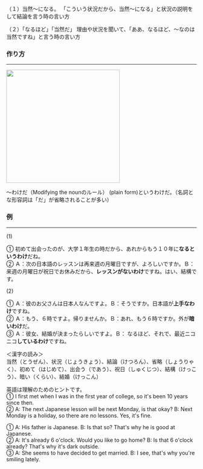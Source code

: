 （１）当然～になる。
「こういう状況だから、当然～になる」と状況の説明をして結論を言う時の言い方

（２）「なるほど」「当然だ」
理由や状況を聞いて、「ああ、なるほど、～なのは当然ですね」と言う時の言い方
### 作り方
***
<img src="https://www.mlcjapanese.co.jp/img/N4-009_Modifying_the_noun.png" style="height:300px; width: auto"/>

～わけだ（Modifying the nounのルール）
(plain form)というわけだ。（名詞とな形容詞は「だ」が省略されることが多い）
### 例
***
(1)

① 初めて出会ったのが、大学１年生の時だから、あれからもう１０年に**なるというわけ**だね。  
② Ａ：次の日本語のレッスンは再来週の月曜日ですが、よろしいですか。Ｂ：来週の月曜日が祝日でお休みだから、**レッスンがないわけ**ですね。はい、結構です。

(2)  

① Ａ：彼のお父さんは日本人なんですよ。Ｂ：そうですか。日本語が**上手なわけ**ですね。  
② Ａ：もう、６時ですよ。帰りませんか。Ｂ：あれ、もう６時ですか。外が**暗いわけ**だ。  
③ Ａ：彼女、結婚が決まったらしいですよ。Ｂ： なるほど、それで、最近ニコニコ**しているわけ**ですね。
  
＜漢字の読み＞  
当然（とうぜん）、状況（じょうきょう）、結論（けつろん）、省略（しょうりゃく）、初めて（はじめて）、出会う（であう）、祝日（しゅくじつ）、結構（けっこう）、暗い（くらい）、結婚（けっこん）  
  
英語は理解のためのヒントです。  
① I first met when I was in the first year of college, so it's been 10 years since then.  
② A: The next Japanese lesson will be next Monday, is that okay? B: Next Monday is a holiday, so there are no lessons. Yes, it's fine.  
  
① A: His father is Japanese. B: Is that so? That's why he is good at Japanese.  
② A: It's already 6 o'clock. Would you like to go home? B: Is that 6 o'clock already? That's why it's dark outside.  
③ A: She seems to have decided to get married. B: I see, that's why you're smiling lately.